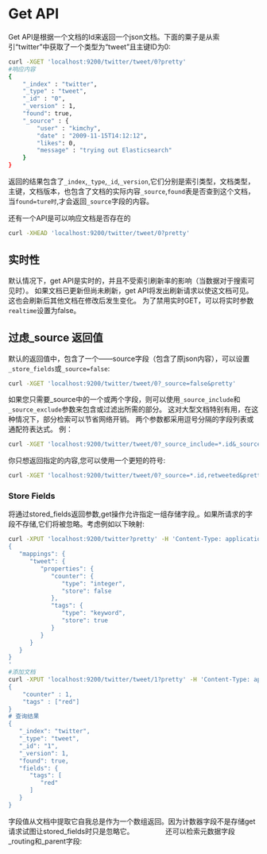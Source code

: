 # Get API
Get API是根据一个文档的Id来返回一个json文档。下面的粟子是从索引“twitter”中获取了一个类型为“tweet”且主键ID为0:

```sh
curl -XGET 'localhost:9200/twitter/tweet/0?pretty'
#响应内容
{
    "_index" : "twitter",
    "_type" : "tweet",
    "_id" : "0",
    "_version" : 1,
    "found": true,
    "_source" : {
        "user" : "kimchy",
        "date" : "2009-11-15T14:12:12",
        "likes": 0,
        "message" : "trying out Elasticsearch"
    }
}
```
返回的结果包含了`_index`,`_type`,`_id`,`_version`,它们分别是索引类型，文档类型，主键，文档版本，也包含了文档的实际内容`_source`,`found`表是否查到这个文档，当`found=ture时`,才会返回`_source`字段的内容。

还有一个API是可以响应文档是否存在的

```sh
curl -XHEAD 'localhost:9200/twitter/tweet/0?pretty'
```

## 实时性

默认情况下，get API是实时的，并且不受索引刷新率的影响（当数据对于搜索可见时）。 如果文档已更新但尚未刷新，get API将发出刷新请求以使这文档可见。 这也会刷新后其他文档在修改后发生变化。 为了禁用实时GET，可以将实时参数`realtime`设置为false。

## 过虑_source 返回值
默认的返回值中，包含了一个——source字段（包含了原json内容），可以设置`_store_fields`或`_source=false`:

```sh
curl -XGET 'localhost:9200/twitter/tweet/0?_source=false&pretty'
```
如果您只需要_source中的一个或两个字段，则可以使用`_source_include`和`_source_exclude`参数来包含或过滤出所需的部分。 这对大型文档特别有用，在这种情况下，部分检索可以节省网络开销。 两个参数都采用逗号分隔的字段列表或通配符表达式。 例：

```sh
curl -XGET 'localhost:9200/twitter/tweet/0?_source_include=*.id&_source_exclude=entities&pretty'
```

你只想返回指定的内容,您可以使用一个更短的符号:

```sh
curl -XGET 'localhost:9200/twitter/tweet/0?_source=*.id,retweeted&pretty'
```

### Store Fields
将通过stored_fields返回参数,get操作允许指定一组存储字段,。如果所请求的字段不存储,它们将被忽略。考虑例如以下映射:

```sh
curl -XPUT 'localhost:9200/twitter?pretty' -H 'Content-Type: application/json' -d'
{
   "mappings": {
      "tweet": {
         "properties": {
            "counter": {
               "type": "integer",
               "store": false
            },
            "tags": {
               "type": "keyword",
               "store": true
            }
         }
      }
   }
}
'
#添加文档
curl -XPUT 'localhost:9200/twitter/tweet/1?pretty' -H 'Content-Type: application/json' -d'
{
    "counter" : 1,
    "tags" : ["red"]
}
# 查询结果
{
   "_index": "twitter",
   "_type": "tweet",
   "_id": "1",
   "_version": 1,
   "found": true,
   "fields": {
      "tags": [
         "red"
      ]
   }
}

```

字段值从文档中提取它自我总是作为一个数组返回。因为计数器字段不是存储get请求试图让stored_fields时只是忽略它。 　　 　　还可以检索元数据字段_routing和_parent字段:



